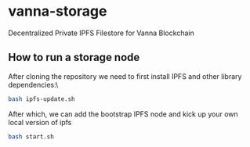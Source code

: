 # vanna-storage
Decentralized Private IPFS Filestore for Vanna Blockchain

## How to run a storage node
After cloning the repository we need to first install IPFS and other library dependencies:\
```bash
bash ipfs-update.sh
```

After which, we can add the bootstrap IPFS node and kick up your own local version of ipfs
```bash
bash start.sh
```
